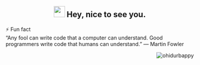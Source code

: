 <div align='center'>
  <!--<img src="https://capsule-render.vercel.app/api?type=waving&height=200&text=MD%20Ohidur&fontAlign=75&fontAlignY=40&color=gradient" height="200"/>-->
  <h2><img src="https://emojis.slackmojis.com/emojis/images/1531849430/4246/blob-sunglasses.gif?1531849430" width="30"/> Hey, nice to see you.
  </h2>
 </div>


⚡ Fun fact <br>
“Any fool can write code that a computer can understand. Good programmers write code that humans can understand.” — Martin Fowler



<p align="right">
  <img src="https://komarev.com/ghpvc/?username=ohidurbappy" alt="ohidurbappy" /> 
</p>
